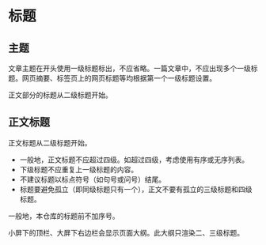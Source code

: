 # 标题

## 主题

文章主题在开头使用一级标题标出，不应省略。一篇文章中，不应出现多个一级标题。网页摘要、标签页上的网页标题等均根据第一个一级标题设置。

正文部分的标题从二级标题开始。

## 正文标题

正文标题从二级标题开始。

- 一般地，正文标题不应超过四级。如超过四级，考虑使用有序或无序列表。
- 下级标题不应重复上一级标题的内容。
- 不建议标题以标点符号（如句号或问号）结尾。
- 标题要避免孤立（即同级标题只有一个），正文不要有孤立的三级标题和四级标题。

一般地，本仓库的标题前不加序号。

小屏下的顶栏、大屏下右边栏会显示页面大纲。此大纲只渲染二、三级标题。
